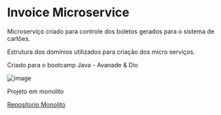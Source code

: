 # Invoice Microservice

Microserviço criado para controle dos boletos gerados para o sistema de cartões.

Estrutura dos domínios utilizados para criação dos micro serviços.

Criado para o bootcamp Java - Avanade & Dio

![image](https://github.com/Grupo3Avanade/invoice/assets/74686242/f9b72243-f7a4-4f98-b2ad-75d293a30bec)

Projeto em monolito 

[Repositorio Monolito](https://github.com/victorborzaquel/cartao_grupo_03/tree/develop)
